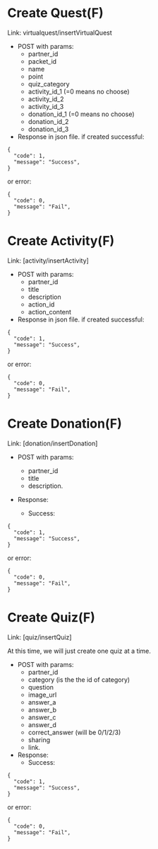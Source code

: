 # Create Quest(F) #

Link:  virtualquest/insertVirtualQuest

  * POST with params:
    * partner\_id
    * packet\_id
    * name
    * point
    * quiz\_category
    * activity\_id\_1 (=0 means no choose)
    * activity\_id\_2
    * activity\_id\_3
    * donation\_id\_1 (=0 means no choose)
    * donation\_id\_2
    * donation\_id\_3
  * Response in json file.
if created successful:
```
{
  "code": 1,
  "message": "Success",
}
```
or error:
```
{
  "code": 0,
  "message": "Fail",
}
```

# Create Activity(F) #

Link: [activity/insertActivity]


  * POST with params:
    * partner\_id
    * title
    * description
    * action\_id
    * action\_content
  * Response in json file.
if created successful:
```
{
  "code": 1,
  "message": "Success",
}
```
or error:
```
{
  "code": 0,
  "message": "Fail",
}
```

# Create Donation(F) #

Link: [donation/insertDonation]

  * POST with params:
    * partner\_id
    * title
    * description.

  * Response:
    * Success:
```
{
  "code": 1,
  "message": "Success",
}
```
or error:
```
{
  "code": 0,
  "message": "Fail",
}
```


# Create Quiz(F) #

Link: [quiz/insertQuiz]

At this time, we will just create one quiz at a time.
  * POST with params:
    * partner\_id
    * category (is the the id of category)
    * question
    * image\_url
    * answer\_a
    * answer\_b
    * answer\_c
    * answer\_d
    * correct\_answer (will be 0/1/2/3)
    * sharing
    * link.
  * Response:
    * Success:
```
{
  "code": 1,
  "message": "Success",
}
```
or error:
```
{
  "code": 0,
  "message": "Fail",
}
```